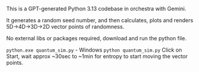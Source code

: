 This is a GPT-generated Python 3.13 codebase in orchestra with Gemini.

It generates a random seed number, and then calculates, plots and renders 5D->4D->3D->2D vector points of randomness.

No external libs or packages required, download and run the python file.

`python.exe quantum_sim.py` - Windows
`python quantum_sim.py`
Click on Start, wait approx ~30sec to ~1min for entropy to start moving the vector points.
